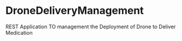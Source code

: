 # DroneDeliveryManagement
REST Application TO management the Deployment of Drone to Deliver Medication
